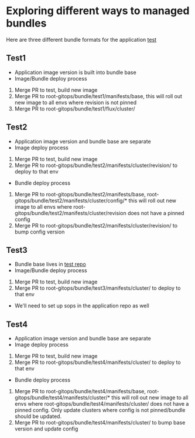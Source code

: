 # Exploring different ways to managed bundles

Here are three different bundle formats for the application [test](https://github.com/hgibsonqb/test)

## Test1
- Application image version is built into bundle base
- Image/Bundle deploy process
 1. Merge PR to test, build new image
 2. Merge PR to root-gitops/bundle/test1/manifests/base, this will roll out new image to all envs where revision is not pinned
 3. Merge PR to root-gitops/bundle/test1/flux/cluster/<production or env where revision is pinned>

## Test2 
- Application image version and bundle base are separate
- Image deploy process
 1. Merge PR to test, build new image
 2. Merge PR to root-gitops/bundle/test2/manifests/cluster/revision/<target nev> to deploy to that env
- Bundle deploy process
 1. Merge PR to root-gitops/bundle/test2/manifests/base, root-gitops/bundle/test2/manifests/cluster/config/* this will roll out new image to all envs where root-gitops/bundle/test2/manifests/cluster/revision does not have a pinned config
 2. Merge PR to root-gitops/bundle/test2/manifests/cluster/revision/<production or env where revision is pinned> to bump config version

## Test3
- Bundle base lives in [test repo](https://github.com/hgibsonqb/test/tree/main/k8s)
- Image/Bundle deploy process
 1. Merge PR to test, build new image
 2. Merge PR to root-gitops/bundle/test3/manifests/cluster/<target env> to deploy to that env
- We'll need to set up sops in the application repo as well

## Test4
- Application image version and bundle base are separate
- Image deploy process
 1. Merge PR to test, build new image
 2. Merge PR to root-gitops/bundle/test4/manifests/cluster/<target nev> to deploy to that env
- Bundle deploy process
 1. Merge PR to root-gitops/bundle/test4/manifests/base, root-gitops/bundle/test4/manifests/cluster/* this will roll out new image to all envs where root-gitops/bundle/test4/manifests/cluster/ does not have a pinned config. Only update clusters where config is not pinned/bundle should be updated.
 2. Merge PR to root-gitops/bundle/test4/manifests/cluster/<production or env where revision is pinned> to bump base version and update config
